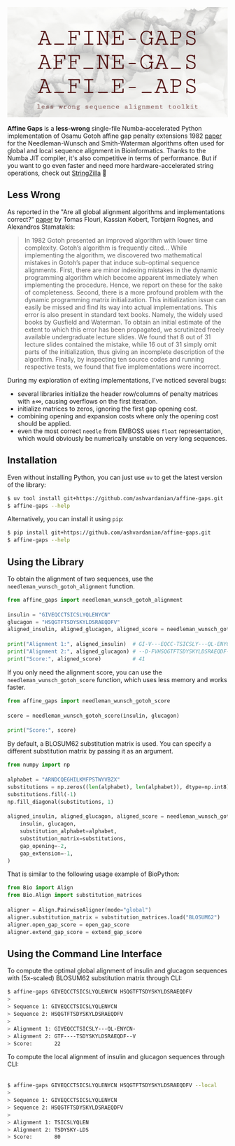 ![Affine Gaps Thumbnail](https://github.com/ashvardanian/ashvardanian/blob/master/repositories/affine-gaps.jpg?raw=true)

__Affine Gaps__ is a __less-wrong__ single-file Numba-accelerated Python implementation of Osamu Gotoh affine gap penalty extensions 1982 [paper](https://doc.aporc.org/attach/Course001Papers/gotoh1982.pdf) for the Needleman-Wunsch and Smith-Waterman algorithms often used for global and local sequence alignment in Bioinformatics.
Thanks to the Numba JIT compiler, it's also competitive in terms of performance.
But if you want to go even faster and need more hardware-accelerated string operations, check out [StringZilla](https://github.com/ashvardanian/stringzilla) 🦖

## Less Wrong

As reported in the "Are all global alignment algorithms and implementations correct?" [paper](https://www.biorxiv.org/content/10.1101/031500v1.full.pdf) by Tomas Flouri, Kassian Kobert, Torbjørn Rognes, and Alexandros Stamatakis:

> In 1982 Gotoh presented an improved algorithm with lower time complexity. 
> Gotoh’s algorithm is frequently cited...
> While implementing the algorithm, we discovered two mathematical mistakes in Gotoh’s paper that induce sub-optimal sequence alignments.
> First, there are minor indexing mistakes in the dynamic programming algorithm which become apparent immediately when implementing the procedure.
> Hence, we report on these for the sake of completeness.
> Second, there is a more profound problem with the dynamic programming matrix initialization.
> This initialization issue can easily be missed and find its way into actual implementations.
> This error is also present in standard text books.
> Namely, the widely used books by Gusfield and Waterman.
> To obtain an initial estimate of the extent to which this error has been propagated, we scrutinized freely available undergraduate lecture slides.
> We found that 8 out of 31 lecture slides contained the mistake, while 16 out of 31 simply omit parts of the initialization, thus giving an incomplete description of the algorithm.
> Finally, by inspecting ten source codes and running respective tests, we found that five implementations were incorrect.

During my exploration of exiting implementations, I've noticed several bugs:

- several libraries initialize the header row/columns of penalty matrices with ±∞, causing overflows on the first iteration.
- initialize matrices to zeros, ignoring the first gap opening cost.
- combining opening and expansion costs where only the opening cost should be applied.
- even the most correct `needle` from EMBOSS uses `float` representation, which would obviously be numerically unstable on very long sequences.

## Installation

Even without installing Python, you can just use `uv` to get the latest version of the library:

```bash
$ uv tool install git+https://github.com/ashvardanian/affine-gaps.git
$ affine-gaps --help
```

Alternatively, you can install it using `pip`:

```bash
$ pip install git+https://github.com/ashvardanian/affine-gaps.git
$ affine-gaps --help
```

## Using the Library

To obtain the alignment of two sequences, use the `needleman_wunsch_gotoh_alignment` function.

```python
from affine_gaps import needleman_wunsch_gotoh_alignment

insulin = "GIVEQCCTSICSLYQLENYCN"
glucagon = "HSQGTFTSDYSKYLDSRAEQDFV"
aligned_insulin, aligned_glucagon, aligned_score = needleman_wunsch_gotoh_alignment(insulin, glucagon)

print("Alignment 1:", aligned_insulin)  # GI-V---EQCC-TSICSLY---QL-ENYCN-
print("Alignment 2:", aligned_glucagon) # --D-FVHSQGTFTSDYSKYLDSRAEQDF--V
print("Score:", aligned_score)          # 41
```

If you only need the alignment score, you can use the `needleman_wunsch_gotoh_score` function, which uses less memory and works faster.

```python
from affine_gaps import needleman_wunsch_gotoh_score

score = needleman_wunsch_gotoh_score(insulin, glucagon)

print("Score:", score)
```

By default, a BLOSUM62 substitution matrix is used.
You can specify a different substitution matrix by passing it as an argument.

```python
from numpy import np

alphabet = "ARNDCQEGHILKMFPSTWYVBZX"
substitutions = np.zeros((len(alphabet), len(alphabet)), dtype=np.int8)
substitutions.fill(-1)
np.fill_diagonal(substitutions, 1)

aligned_insulin, aligned_glucagon, aligned_score = needleman_wunsch_gotoh_alignment(
    insulin, glucagon,
    substitution_alphabet=alphabet,
    substitution_matrix=substitutions,
    gap_opening=-2,
    gap_extension=-1,
)
```

That is similar to the following usage example of BioPython:

```python
from Bio import Align
from Bio.Align import substitution_matrices

aligner = Align.PairwiseAligner(mode="global")
aligner.substitution_matrix = substitution_matrices.load("BLOSUM62")
aligner.open_gap_score = open_gap_score
aligner.extend_gap_score = extend_gap_score
```

## Using the Command Line Interface

To compute the optimal global alignment of insulin and glucagon sequences with (5x-scaled) BLOSUM62 substitution matrix through CLI:

```bash
$ affine-gaps GIVEQCCTSICSLYQLENYCN HSQGTFTSDYSKYLDSRAEQDFV
>
> Sequence 1: GIVEQCCTSICSLYQLENYCN
> Sequence 2: HSQGTFTSDYSKYLDSRAEQDFV
>
> Alignment 1: GIVEQCCTSICSLY---QL-ENYCN-
> Alignment 2: GTF----TSDYSKYLDSRAEQDF--V
> Score:       22
```

To compute the local alignment of insulin and glucagon sequences through CLI:

```bash

$ affine-gaps GIVEQCCTSICSLYQLENYCN HSQGTFTSDYSKYLDSRAEQDFV --local
> 
> Sequence 1: GIVEQCCTSICSLYQLENYCN
> Sequence 2: HSQGTFTSDYSKYLDSRAEQDFV
> 
> Alignment 1: TSICSLYQLEN
> Alignment 2: TSDYSKY-LDS
> Score:       80
```
